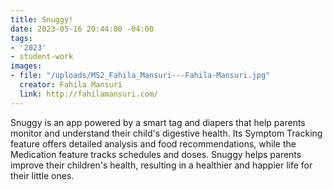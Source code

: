 ```yaml
---
title: Snuggy!
date: 2023-05-16 20:44:00 -04:00
tags:
- '2023'
- student-work
images:
- file: "/uploads/MS2_Fahila_Mansuri---Fahila-Mansuri.jpg"
  creator: Fahila Mansuri
  link: http://fahilamansuri.com/
---
```


Snuggy is an app powered by a smart tag and diapers that help parents monitor and understand their child's digestive health. Its Symptom Tracking feature offers detailed analysis and food recommendations, while the Medication feature tracks schedules and doses. Snuggy helps parents improve their children's health, resulting in a healthier and happier life for their little ones.